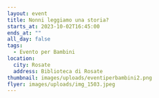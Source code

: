 ```yaml
---
layout: event
title: Nonni leggiamo una storia?
starts_at: 2023-10-02T16:45:00
ends_at: ""
all_day: false
tags:
  - Evento per Bambini
location:
  city: Rosate
  address: Biblioteca di Rosate
thumbnail: images/uploads/eventiperbambini2.png
flyer: images/uploads/img_1503.jpeg
---
```

